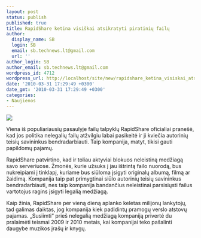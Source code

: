 ```yaml
---
layout: post
status: publish
published: true
title: RapidShare ketina visiškai atsikratyti piratinių failų
author:
  display_name: SB
  login: SB
  email: sb.technews.lt@gmail.com
  url: ''
author_login: SB
author_email: sb.technews.lt@gmail.com
wordpress_id: 4712
wordpress_url: http://localhost/site/new/rapidshare_ketina_visiskai_atsikratyti_piratiniu_failu/
date: '2010-03-31 17:29:49 +0300'
date_gmt: '2010-03-31 17:29:49 +0300'
categories:
- Naujienos
---
```

<div class="imgright"><img src="http://www.part.lt/img/b29bb837186e3a51ceb9527987c5573e88.png"  /></div>
<p>Viena iš populiariausių pasaulyje failų talpyklų RapidShare oficialiai pranešė, kad jos politika nelegalių failų atžvilgiu labai pasikeitė ir ji kviečia autorinių teisių savininkus bendradarbiauti. Taip kompanija, matyt, tikisi gauti papildomų pajamų.</p>
<p>RapidShare patvirtino, kad ir toliau aktyviai blokuos neleistiną medžiagą savo serveriuose. Žmonės, kurie užsuks į jau ištrintą failo nuorodą, bus nukreipiami į tinklapį, kuriame bus siūloma įsigyti originalų albumą, filmą ar žaidimą. Kompanija taip pat primygtinai siūlo autorinių teisių savininkus bendradarbiauti, nes taip kompanija bandančius neleistinai parsisiųsti failus vartotojus ragins įsigyti legalią medžiagą.</p>
<p>Kaip žinia, RapidShare per vieną dieną aplanko keletas milijonų lankytojų, tad galimas daiktas, jog kompanija kiek padidintų pramogų verslo atstovų pajamas. „Susiimti“ prieš nelegalią medžiagą kompaniją privertė du pralaimėti teismai 2009 ir 2010 metais, kai kompanijai teko pašalinti daugybe muzikos įrašų ir knygų.<br /></p>
